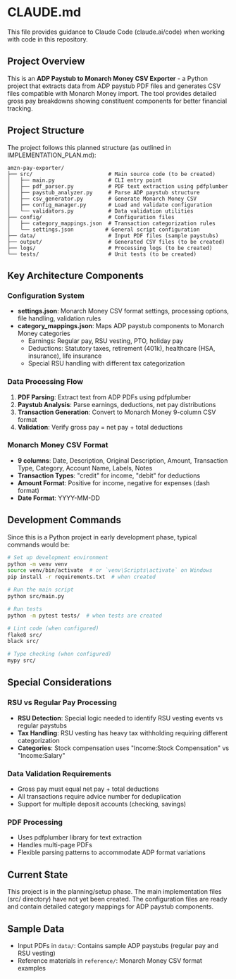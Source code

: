 # CLAUDE.md

This file provides guidance to Claude Code (claude.ai/code) when working with code in this repository.

## Project Overview

This is an **ADP Paystub to Monarch Money CSV Exporter** - a Python project that extracts data from ADP paystub PDF files and generates CSV files compatible with Monarch Money import. The tool provides detailed gross pay breakdowns showing constituent components for better financial tracking.

## Project Structure

The project follows this planned structure (as outlined in IMPLEMENTATION_PLAN.md):

```
amzn-pay-exporter/
├── src/                        # Main source code (to be created)
│   ├── main.py                 # CLI entry point
│   ├── pdf_parser.py           # PDF text extraction using pdfplumber
│   ├── paystub_analyzer.py     # Parse ADP paystub structure
│   ├── csv_generator.py        # Generate Monarch Money CSV
│   ├── config_manager.py       # Load and validate configuration
│   └── validators.py           # Data validation utilities
├── config/                     # Configuration files
│   ├── category_mappings.json  # Transaction categorization rules
│   └── settings.json          # General script configuration
├── data/                       # Input PDF files (sample paystubs)
├── output/                     # Generated CSV files (to be created)
├── logs/                       # Processing logs (to be created)
└── tests/                      # Unit tests (to be created)
```

## Key Architecture Components

### Configuration System
- **settings.json**: Monarch Money CSV format settings, processing options, file handling, validation rules
- **category_mappings.json**: Maps ADP paystub components to Monarch Money categories
  - Earnings: Regular pay, RSU vesting, PTO, holiday pay
  - Deductions: Statutory taxes, retirement (401k), healthcare (HSA, insurance), life insurance
  - Special RSU handling with different tax categorization

### Data Processing Flow
1. **PDF Parsing**: Extract text from ADP PDFs using pdfplumber
2. **Paystub Analysis**: Parse earnings, deductions, net pay distributions
3. **Transaction Generation**: Convert to Monarch Money 9-column CSV format
4. **Validation**: Verify gross pay = net pay + total deductions

### Monarch Money CSV Format
- **9 columns**: Date, Description, Original Description, Amount, Transaction Type, Category, Account Name, Labels, Notes
- **Transaction Types**: "credit" for income, "debit" for deductions
- **Amount Format**: Positive for income, negative for expenses (dash format)
- **Date Format**: YYYY-MM-DD

## Development Commands

Since this is a Python project in early development phase, typical commands would be:

```bash
# Set up development environment
python -m venv venv
source venv/bin/activate  # or `venv\Scripts\activate` on Windows
pip install -r requirements.txt  # when created

# Run the main script
python src/main.py

# Run tests
python -m pytest tests/  # when tests are created

# Lint code (when configured)
flake8 src/
black src/

# Type checking (when configured)
mypy src/
```

## Special Considerations

### RSU vs Regular Pay Processing
- **RSU Detection**: Special logic needed to identify RSU vesting events vs regular paystubs
- **Tax Handling**: RSU vesting has heavy tax withholding requiring different categorization
- **Categories**: Stock compensation uses "Income:Stock Compensation" vs "Income:Salary"

### Data Validation Requirements
- Gross pay must equal net pay + total deductions
- All transactions require advice number for deduplication
- Support for multiple deposit accounts (checking, savings)

### PDF Processing
- Uses pdfplumber library for text extraction
- Handles multi-page PDFs
- Flexible parsing patterns to accommodate ADP format variations

## Current State
This project is in the planning/setup phase. The main implementation files (src/ directory) have not yet been created. The configuration files are ready and contain detailed category mappings for ADP paystub components.

## Sample Data
- Input PDFs in `data/`: Contains sample ADP paystubs (regular pay and RSU vesting)
- Reference materials in `reference/`: Monarch Money CSV format examples